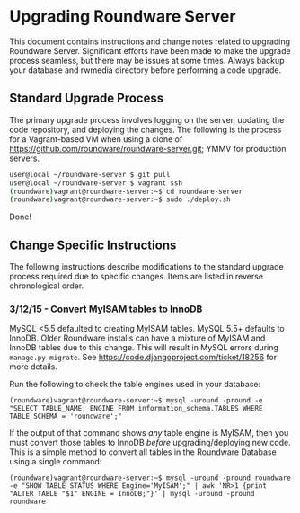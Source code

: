 # Upgrading Roundware Server
This document contains instructions and change notes related to upgrading Roundware Server.
Significant efforts have been made to make the upgrade process seamless, but there may be issues at
some times. Always backup your database and rwmedia directory before performing a code upgrade.

## Standard Upgrade Process
The primary upgrade process involves logging on the server, updating the code repository, and
deploying the changes. The following is the process for a Vagrant-based VM when using a clone of
https://github.com/roundware/roundware-server.git; YMMV for production servers.
```bash
user@local ~/roundware-server $ git pull
user@local ~/roundware-server $ vagrant ssh
(roundware)vagrant@roundware-server:~$ cd roundware-server
(roundware)vagrant@roundware-server:~$ sudo ./deploy.sh
```
Done!

## Change Specific Instructions
The following instructions describe modifications to the standard upgrade process required due to specific changes. Items are listed in reverse chronological order.

### 3/12/15 - Convert MyISAM tables to InnoDB
MySQL <5.5 defaulted to creating MyISAM tables. MySQL 5.5+ defaults to InnoDB. Older Roundware
installs can have a mixture of MyISAM and InnoDB tables due to this change. This will result in
MySQL errors during `manage.py migrate`. See https://code.djangoproject.com/ticket/18256 for more details.

Run the following to check the table engines used in your database:
```
(roundware)vagrant@roundware-server:~$ mysql -uround -pround -e "SELECT TABLE_NAME, ENGINE FROM information_schema.TABLES WHERE TABLE_SCHEMA = 'roundware';"
```

If the output of that command shows *any* table engine is MyISAM, then you must convert those
tables to InnoDB *before* upgrading/deploying new code. This is a simple method to convert all
tables in the Roundware Database using a single command:

```
(roundware)vagrant@roundware-server:~$ mysql -uround -pround roundware -e "SHOW TABLE STATUS WHERE Engine='MyISAM';" | awk 'NR>1 {print "ALTER TABLE "$1" ENGINE = InnoDB;"}' | mysql -uround -pround roundware
```
